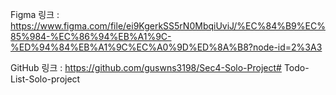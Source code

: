 Figma 링크 : https://www.figma.com/file/ei9KgerkSS5rN0MbqiUviJ/%EC%84%B9%EC%85%984-%EC%86%94%EB%A1%9C-%ED%94%84%EB%A1%9C%EC%A0%9D%ED%8A%B8?node-id=2%3A3



GitHub 링크 : https://github.com/guswns3198/Sec4-Solo-Project# Todo-List-Solo-project
